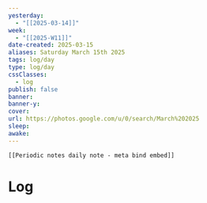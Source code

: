 ```yaml
---
yesterday: 
  - "[[2025-03-14]]"
week: 
  - "[[2025-W11]]" 
date-created: 2025-03-15
aliases: Saturday March 15th 2025
tags: log/day
type: log/day
cssClasses:
  - log
publish: false
banner: 
banner-y: 
cover: 
url: https://photos.google.com/u/0/search/March%202025
sleep: 
awake:
---
```


```meta-bind-embed
[[Periodic notes daily note - meta bind embed]]
```

# Log